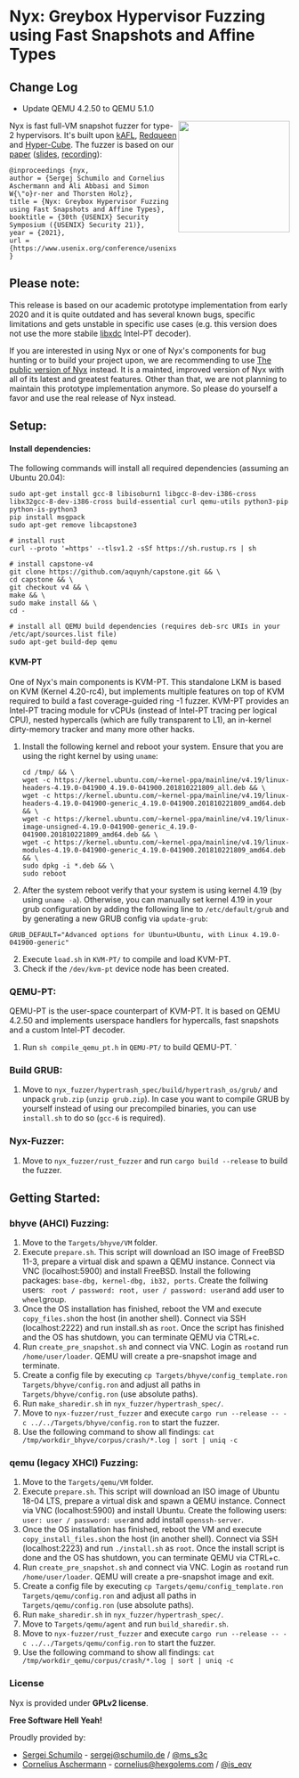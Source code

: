 # Nyx: Greybox Hypervisor Fuzzing using Fast Snapshots and Affine Types

## Change Log
+ Update QEMU 4.2.50 to QEMU 5.1.0

<a href="https://www.usenix.org/system/files/sec21-schumilo.pdf"> <img align="right" width="200"  src="paper.png"> </a>

Nyx is fast full-VM snapshot fuzzer for type-2 hypervisors. It's built upon [kAFL](https://github.com/RUB-SysSec/kAFL), [Redqueen](https://github.com/RUB-SysSec/redqueen) and [Hyper-Cube](https://github.com/RUB-SysSec/hypercube). The fuzzer is based on our [paper](https://www.usenix.org/system/files/sec21-schumilo.pdf) ([slides](https://www.usenix.org/system/files/sec21_slides_schumilo.pdf), [recording](https://www.usenix.org/conference/usenixsecurity21/presentation/schumilo)): 

```
@inproceedings {nyx,
author = {Sergej Schumilo and Cornelius Aschermann and Ali Abbasi and Simon W{\"o}r-ner and Thorsten Holz},
title = {Nyx: Greybox Hypervisor Fuzzing using Fast Snapshots and Affine Types},
booktitle = {30th {USENIX} Security Symposium ({USENIX} Security 21)},
year = {2021},
url = {https://www.usenix.org/conference/usenixsecurity21/presentation/schumilo},
}
```

## Please note:

This release is based on our academic prototype implementation from early 2020 and it is quite outdated and has several known bugs, specific limitations and gets unstable in specific use cases (e.g. this version does not use the more stabile [libxdc](https://github.com/nyx-fuzz/libxdc) Intel-PT decoder). 

If you are interested in using Nyx or one of Nyx's components for bug hunting or to build your project upon, we are recommending to use [The public version of Nyx](https://nyx-fuzz.com) instead. It is a mainted, improved version of Nyx with all of its latest and greatest features. Other than that, we are not planning to maintain this prototype implementation anymore. So please do yourself a favor and use the real release of Nyx instead.

## Setup:

#### Install dependencies:

The following commands will install all required dependencies (assuming an Ubuntu 20.04):

```
sudo apt-get install gcc-8 libisoburn1 libgcc-8-dev-i386-cross libx32gcc-8-dev-i386-cross build-essential curl qemu-utils python3-pip python-is-python3
pip install msgpack
sudo apt-get remove libcapstone3

# install rust
curl --proto '=https' --tlsv1.2 -sSf https://sh.rustup.rs | sh

# install capstone-v4
git clone https://github.com/aquynh/capstone.git && \
cd capstone && \
git checkout v4 && \
make && \
sudo make install && \
cd -

# install all QEMU build dependencies (requires deb-src URIs in your /etc/apt/sources.list file)
sudo apt-get build-dep qemu
```

#### KVM-PT

One of Nyx's main components is KVM-PT. This standalone LKM is based on KVM (Kernel 4.20-rc4), but implements multiple features on top of KVM required to build a fast coverage-guided ring -1 fuzzer. KVM-PT provides an Intel-PT tracing module for vCPUs (instead of Intel-PT tracing per logical CPU), nested hypercalls (which are fully transparent to L1), an in-kernel dirty-memory tracker and many more other hacks.

1. Install the following kernel and reboot your system. Ensure that you are using the right kernel by using `uname`: 

   ```
   cd /tmp/ && \
   wget -c https://kernel.ubuntu.com/~kernel-ppa/mainline/v4.19/linux-headers-4.19.0-041900_4.19.0-041900.201810221809_all.deb && \
   wget -c https://kernel.ubuntu.com/~kernel-ppa/mainline/v4.19/linux-headers-4.19.0-041900-generic_4.19.0-041900.201810221809_amd64.deb && \
   wget -c https://kernel.ubuntu.com/~kernel-ppa/mainline/v4.19/linux-image-unsigned-4.19.0-041900-generic_4.19.0-041900.201810221809_amd64.deb && \
   wget -c https://kernel.ubuntu.com/~kernel-ppa/mainline/v4.19/linux-modules-4.19.0-041900-generic_4.19.0-041900.201810221809_amd64.deb && \
   sudo dpkg -i *.deb && \
   sudo reboot
   
   ```

2. After the system reboot verify that your system is using kernel 4.19 (by using `uname -a`). Otherwise, you can manually set kernel 4.19 in your grub configuration by adding the following line to `/etc/default/grub` and by generating a new GRUB config via `update-grub`:

```
GRUB_DEFAULT="Advanced options for Ubuntu>Ubuntu, with Linux 4.19.0-041900-generic"
```

2. Execute `load.sh` in `KVM-PT/` to compile and load KVM-PT.
3. Check if the `/dev/kvm-pt` device node has been created. 

### QEMU-PT:

QEMU-PT is the user-space counterpart of KVM-PT. It is based on QEMU 4.2.50 and implements userspace handlers for hypercalls, fast snapshots and a custom Intel-PT decoder. 

1. Run `sh compile_qemu_pt.h` in `QEMU-PT/` to build QEMU-PT. 
`
### Build GRUB:

1. Move to `nyx_fuzzer/hypertrash_spec/build/hypertrash_os/grub/` and unpack `grub.zip` (`unzip grub.zip`). In case you want to compile GRUB by yourself instead of using our precompiled binaries, you can use `install.sh` to do so (`gcc-6` is required).
 
### Nyx-Fuzzer: 

1. Move to `nyx_fuzzer/rust_fuzzer` and run `cargo build --release` to build the fuzzer.

## Getting Started:

### bhyve (AHCI) Fuzzing:

1. Move to the `Targets/bhyve/VM` folder.
2. Execute `prepare.sh`. This script will download an ISO image of FreeBSD 11-3, prepare a virtual disk and spawn a QEMU instance. Connect via VNC (localhost:5900) and install FreeBSD. Install the following packages: `base-dbg, kernel-dbg, ib32, ports`. Create the follwing users: ` root / password: root, user / password: user`and add user to `wheel`group. 
3. Once the OS installation has finished, reboot the VM and execute `copy_files.sh`on the host (in another shell). Connect via SSH (localhost:2222) and run install.sh as `root`. Once the script has finished and the OS has shutdown, you can terminate QEMU via CTRL+c. 
4. Run `create_pre_snapshot.sh` and connect via VNC. Login as `root`and run `/home/user/loader`. QEMU will create a pre-snapshot image and terminate. 
5. Create a config file by executing `cp Targets/bhyve/config_template.ron Targets/bhyve/config.ron` and adjust all paths in `Targets/bhyve/config.ron` (use absolute paths). 
6. Run `make_sharedir.sh` in `nyx_fuzzer/hypertrash_spec/`.
7. Move to `nyx-fuzzer/rust_fuzzer` and execute `cargo run --release -- -c ../../Targets/bhyve/config.ron` to start the fuzzer. 
8. Use the following command to show all findings: `cat /tmp/workdir_bhyve/corpus/crash/*.log | sort | uniq -c`

### qemu (legacy XHCI) Fuzzing:

1. Move to the `Targets/qemu/VM` folder.
2. Execute `prepare.sh`. This script will download an ISO image of Ubuntu 18-04 LTS, prepare a virtual disk and spawn a QEMU instance. Connect via VNC (localhost:5900) and install Ubuntu. Create the following users: `user: user / password: user`and add install `openssh-server`. 
3. Once the OS installation has finished, reboot the VM and execute `copy_install_files.sh`on the host (in another shell). Connect via SSH (localhost:2223) and run `./install.sh` as `root`. Once the install script is done and the OS has shutdown, you can terminate QEMU via CTRL+c. 
4. Run `create_pre_snapshot.sh` and connect via VNC. Login as `root`and run `/home/user/loader`. QEMU will create a pre-snapshot image and exit. 
5. Create a config file by executing `cp Targets/qemu/config_template.ron Targets/qemu/config.ron` and adjust all paths in `Targets/qemu/config.ron` (use absolute paths). 
6. Run `make_sharedir.sh` in `nyx_fuzzer/hypertrash_spec/`.
7. Move to `Targets/qemu/agent` and run `build_sharedir.sh`.
8. Move to `nyx-fuzzer/rust_fuzzer` and execute `cargo run --release -- -c ../../Targets/qemu/config.ron` to start the fuzzer. 
9. Use the following command to show all findings: `cat /tmp/workdir_qemu/corpus/crash/*.log | sort | uniq -c`


### License

Nyx is provided under **GPLv2 license**. 

**Free Software Hell Yeah!** 

Proudly provided by: 
* [Sergej Schumilo](http://schumilo.de) - sergej@schumilo.de / [@ms_s3c](https://twitter.com/ms_s3c)
* [Cornelius Aschermann](https://hexgolems.com) - cornelius@hexgolems.com / [@is_eqv](https://twitter.com/is_eqv)

